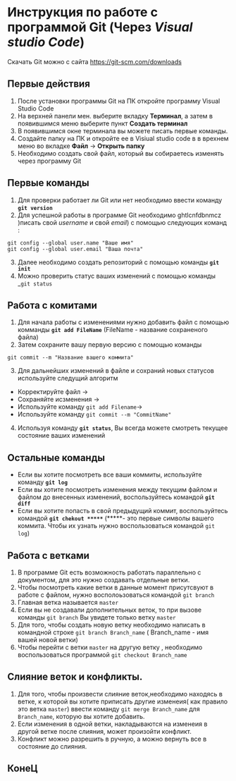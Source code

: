 # Инструкция по работе с программой Git (Через *Visual studio Code*)
Скачать Git можно с сайта https://git-scm.com/downloads 
## Первые действия
1. После установки программы Git на ПК откройте программу Visual Studio Code
2. На верхней панели мен. выберите вкладку __Терминал__, а затем  в появившимся меню выберите пункт __Создать терминал__
3. В появившимся окне терминала вы можете писать первые команды.
4. Создайте папку на ПК и откройте ее в Visiual studio code  в в врехнем меню во вкладке __Файл__  -> __Открыть папку__
5. Необходимо создать свой файл, который вы собираетесь изменять через программу Git
## Первые команды
1. Для проверки работает ли Git или нет необходимо ввести команду __`git version`__ 
2. Для успешной работы в программе Git необходимо ghtlcnfdbnmcz  )писать свой _username_ и свой _email_) с помощью следующих команд : 
```
git config --global user.name "Ваше имя"
git config --global user.email "Ваша почта"
```
3. Далее необходимо создать репозиторий с помощью команды __`git init`__
4. Можно проверить статус ваших изменений с помощью команды _`git status`

## Работа с комитами
1. Для начала работы с изменениями нужно добавить файл с помощью комманды __`git add FileName`__ (FileName - название сохраненого файла)
2. Затем сохраните вашу первую версию с помощью команды 
```
git commit --m "Название вашего коммита"
```
3. Для дальнейших изменений в файле и сохраний новых статусов используйте следущий алгоритм
* Корректируйте файл ->
* Сохраняйте исзменения -> 
* Используйте команду `git add Filename`->
* Используйте команду `git commit --m "CommitName"`
4. Используя команду __`git status`__, Вы всегда можете смотреть текущее состояние ваших изменений
## Остальные команды 
* Если вы хотите посмотреть все ваши коммиты, используйте команду __`git log`__
* Если вы хотите посмотреть изменения между текущим файлом и файлом до внесенных изменений,  воспользуйтесь командой __`git diff`__
* Если вы хотите попасть в свой предыдущий коммит, воспользуйтесь командой __`git chekout *****`__ (*****- это первые символы вашего коммита. Чтобы их узнать нужно воспользоваться командой `git log`)
## Работа с ветками
1. В программе Git есть возможность работать параллельно с документом, для это нужно создавать отдельные ветки.
2. Чтобы посмотреть какие ветки в данные момент присутсвуют в работе с файлом, нужно восполоьзоваться командой `git branch`
3. Главная ветка называется `master`
4. Если вы не создавали дополнительных веток, то при вызове команды `git branch` Вы увидете только ветку `master`
5. Для того, чтобы создать новую ветку необходимо написать в командной строке `git branch Branch_name` ( Branch_name - имя вашей новой ветки)
6. Чтобы перейти с ветки `master` на другую ветку , необходимо воспользоваться программой `git checkout Branch_name`
## Слияние веток и конфликты.
1. Для того, чтобы произвести слияние веток,необходимо находясь в ветке, к которой вы хотите приписать другие изменеия( как правило это ветка `master`) ввести команду `git merge Branch_name` для `Branch_name`, которую вы хотите добавить.
2. Если изменения в одной ветки, накладываются на изменеия в другой ветке после слияния, может произойти конфликт. 
3. Конфликт можно разрешить в ручную, а можно вернуть все в состояние до слияния. 
## КонеЦ